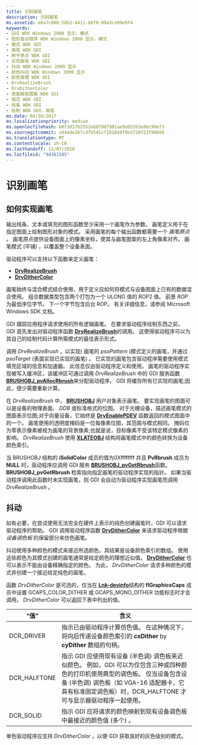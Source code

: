 ```yaml
---
title: 识别画笔
description: 识别画笔
ms.assetid: e6a7c008-50b2-4411-b8f8-99a3ca99e9f4
keywords:
- GDI WDK Windows 2000 显示，模式
- 图形驱动程序 WDK Windows 2000 显示，模式
- 模式 WDK GDI
- 画笔 WDK GDI
- 刷子原点 WDK GDI
- 实现画笔 WDK GDI
- 抖动 WDK Windows 2000 显示
- 颜色抖动 WDK Windows 2000 显示
- 颜色管理 WDK GDI
- DrvRealizeBrush
- DrvDitherColor
- 表面画笔图案 WDK GDI
- 填充 WDK GDI
- 线条 WDK GDI
- 绘制 WDK GDI，画笔
ms.date: 04/20/2017
ms.localizationpriority: medium
ms.openlocfilehash: b0f3d17b2552eb07987901ae9a93203e86c90e73
ms.sourcegitcommit: a44ade167cdfb541cf1818e9f9e3726f23f90b66
ms.translationtype: MT
ms.contentlocale: zh-CN
ms.lasthandoff: 11/07/2020
ms.locfileid: "94361585"
---
```

# <a name="realizing-brushes"></a>识别画笔

## <a name="how-to-realize-a-brush"></a>如何实现画笔

输出线条、文本或填充的图形函数至少采用一个画笔作为参数。 画笔定义用于在指定图面上绘制图形对象的模式。 采用画笔的每个输出函数都需要一个 *画笔原点* 。 画笔原点提供设备图面上的像素坐标，使其与画笔图案的左上角像素对齐。 画笔模式 (平铺) ，以覆盖整个设备表面。

驱动程序可以支持以下函数来定义画笔：

* [**DrvRealizeBrush**](/windows/win32/api/winddi/nf-winddi-drvrealizebrush)
* [**DrvDitherColor**](/windows/win32/api/winddi/nf-winddi-drvdithercolor)

画笔始终与混合模式结合使用，用于定义应如何将模式与设备图面上已有的数据混合使用。 组合数据类型包含两个打包为一个 ULONG 值的 ROP2 值。 前景 *ROP* 为最低序位字节。 下一个字节包含后台 ROP。 有关详细信息，请参阅 Microsoft Windows SDK 文档。

GDI 跟踪应用程序请求使用的所有逻辑画笔。 在要求驱动程序绘制东西之前，GDI 首先发出对驱动程序函数 [**DrvRealizeBrush**](/windows/win32/api/winddi/nf-winddi-drvrealizebrush)的调用。 这使得驱动程序可以为其自己的绘制代码计算所需模式的最佳表示形式。

调用 *DrvRealizeBrush* ，以实现) 画笔的 *psoPattern* (模式定义的画笔，并通过 *psoTarget* (表面实现已实现的画笔) 。 已实现的画笔包含驱动程序需要使用模式填充区域的信息和加速器。 此信息仅由驱动程序定义和使用。 画笔的驱动程序实现被写入缓冲区，该缓冲区可通过调用 *DrvRealizeBrush* 中的 GDI 服务函数 [**BRUSHOBJ_pvAllocRbrush**](/windows/win32/api/winddi/nf-winddi-brushobj_pvallocrbrush)来分配驱动程序。 GDI 将缓存所有已实现的画笔;因此，很少需要重新计算。

在 *DrvRealizeBrush* 中， [**BRUSHOBJ**](/windows/win32/api/winddi/ns-winddi-brushobj) 用户对象表示画笔。 要实现画笔的图面可以是设备的物理表面、 *DDB* 或标准格式的位图。 对于光栅设备，描述画笔模式的图面表示位图;对于向量设备，它始终是 [**DrvEnablePDEV**](/windows/win32/api/winddi/nf-winddi-drvenablepdev) 函数返回的模式图面中的一个。 画笔使用的透明度掩码是一位每像素位图，其范围与模式相同。 掩码位为零表示像素被视为画笔的背景像素;也就是说，目标像素不受该特定模式像素的影响。 *DrvRealizeBrush* 使用 [**XLATEOBJ**](/windows/win32/api/winddi/ns-winddi-xlateobj) 结构将画笔模式中的颜色转换为设备颜色索引。

当 BRUSHOBJ 结构的 **iSolidColor** 成员的值为0Xffffffff 并且 **PvRbrush** 成员为 **NULL** 时，驱动程序应调用 GDI 服务 [**BRUSHOBJ_pvGetRbrush**](/windows/win32/api/winddi/nf-winddi-brushobj_pvgetrbrush)函数。 **BRUSHOBJ_pvGetRbrush** 检索指向指定画笔的驱动程序实现的指针。 如果当驱动程序调用此函数时未实现画笔，则 GDI 会自动为驱动程序实现画笔而调用 *DrvRealizeBrush* 。

## <a name="dithering"></a>抖动

如有必要，在尝试使用无法完全在硬件上表示的纯色创建画笔时，GDI 可以请求驱动程序的帮助。 GDI 调用驱动程序函数 [**DrvDitherColor**](/windows/win32/api/winddi/nf-winddi-drvdithercolor) 来请求驱动程序根据 *设备调色板* 的保留部分来仿色画笔。

抖动使用多种颜色的模式来接近所选颜色，其结果是设备颜色索引的数组。 使用这些颜色为其模式创建的画笔通常是给定颜色的理想近似值。 [**DrvDitherColor**](/windows/win32/api/winddi/nf-winddi-drvdithercolor) 也可以表示不能由设备精确指定的颜色。 为此， *DrvDitherColor* 请求多种颜色的模式并创建一个接近给定纯色的画笔。

函数 *DrvDitherColor* 是可选的，仅当在 [**Lnk-devinfo**](/windows/win32/api/winddi/ns-winddi-devinfo)结构的 **flGraphicsCaps** 成员中设置 GCAPS_COLOR_DITHER 或 GCAPS_MONO_DITHER 功能标志时才会调用。 *DrvDitherColor* 可以返回下表中列出的值。

| “值” | 含义 |
| ----- | ------- |
| DCR_DRIVER | 指示已由驱动程序计算仿色值。 在这种情况下，将向后传递设备颜色索引的 **cxDither** by **cyDither** 数组的句柄。 |
| DCR_HALFTONE | 指示 GDI 应使用现有设备 (半色调) 调色板来近似颜色。 例如，GDI 可以为仅包含三种或四种颜色的打印机使用典型的调色板。 仅当设备包含设备 (半色调) 调色板（如 VGA-16 适配器卡，它具有标准固定调色板）时，DCR_HALFTONE 才可与显示器驱动程序一起使用。 |
| DCR_SOLID | 指示 GDI 应将请求的颜色映射到现有设备调色板中最接近的颜色值 (多个) 。 |

单色驱动程序应支持 *DrvDitherColor* ，以便 GDI 获取良好的灰色级别的模式。